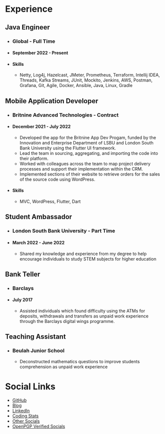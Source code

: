 # Experience

## Java Engineer
- ### Global - Full Time
- #### September 2022 - Present
- #### Skills
  - Netty, Log4j, Hazelcast, JMeter, Prometheus, Terraform, Intellij IDEA, Threads, Kafka Streams, JUnit, Mockito, Jenkins, AWS, Postman, Grafana, Git, Agile, Docker, Ansible, Java, Linux, Gradle

## Mobile Application Developer
- ### Britnine Advanced Technologies - Contract
- #### December 2021 - July 2022
  - Developed the app for the Britnine App Dev Progam, funded by the Innovation and Enterprise Department of LSBU and London South Bank University using the Flutter UI framework.
  - Lead the team in sourcing, aggregating, and importing the code into their platform.
  - Worked with colleagues across the team to map project delivery processes and support their implementation within the CRM.
  - Implemented sections of their website to retrieve orders for the sales of the source code using WordPress.
- #### Skills
  - MVC, WordPress, Flutter, Dart

## Student Ambassador
- ### London South Bank University - Part Time
- #### March 2022 - June 2022
  - Shared my knowledge and experience from my degree to help encourage individuals to study STEM subjects for higher education

## Bank Teller
- ### Barclays
- #### July 2017
  - Assisted individuals which found difficulty using the ATMs for deposits, withdrawals and transfers as unpaid work experience through the Barclays digital wings programme.

## Teaching Assistant
- ### Beulah Junior School
  - Deconstructed mathematics questions to improve students comprehension as unpaid work experience

# Social Links

- [GitHub](https://github.com/k5924)
- [Blog](https://tr1x.hashnode.dev/)
- [LinkedIn](https://www.linkedin.com/in/kbhatti5924/)
- [Coding Stats](https://wakatime.com/@tr1x)
- [Other Socials](https://littlelink-custom.llc.ovh/@tr1x)
- [OpenPGP Verified Socials](https://keyoxide.org/hkp/13A148982E612169C4B899C00E1D6F51965FFAF8)
